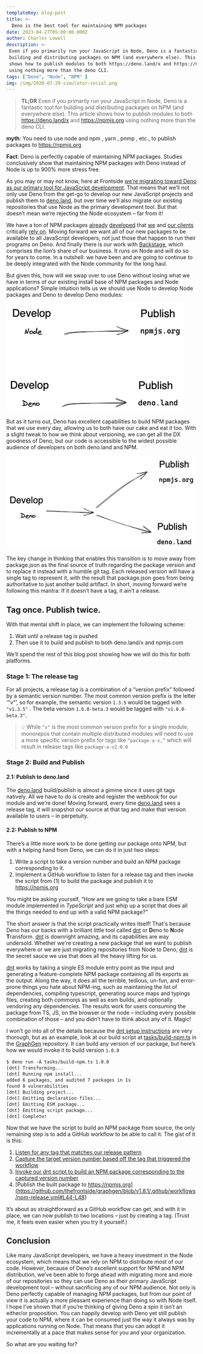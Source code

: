 ```yaml
---
templateKey: blog-post
title: >-
  Deno is the best tool for maintaining NPM packages
date: 2023-04-27T05:00:00.000Z
author: Charles Lowell
description: >-
 Even if you primarily run your JavaScript in Node, Deno is a fantastic tool for
 building and distributing packages on NPM (and everywhere else). This article
 shows how to publish modules to both https://deno.land/x and https://npmjs.org
 using nothing more than the deno CLI.
tags: ["Deno", "Node", "NPM" ]
img: /img/2020-07-29-simulator-social.png
---
```


> **TL;DR** Even if you primarily run your JavaScript in Node, Deno is a
> fantastic tool for building and distributing packages on NPM (and
> everywhere else). This article shows how to publish modules to both
> https://deno.land/x and https://npmjs.org using nothing more than
> the deno CLI.

**myth**: You need to use node and npm , yarn , pnmp , etc., to publish packages
to https://npmjs.org

**Fact**: Deno is perfectly capable of maintaining NPM packages. Studies
conclusively show that maintaining NPM packages with Deno instead of Node is up
to 900% more stress free.

As you may or may not know, here at Frontside [we’re migrating toward
Deno as our primary tool for JavaScript
development][deno-blazing]. That means that we’ll not only use Deno
from the get-go to develop our new JavaScript projects and publish
them to [deno.land][], but over time we’ll also migrate our existing
repositories that use Node as the primary development tool. But that
doesn’t mean we’re rejecting the Node ecosystem – far from it!

We have a ton of NPM packages [already][graphgen]
[developed][effection] that [we][interactors] and [our
clients][ldap-simulator] critically [rely on][auth0-simulator]. Moving
forward we want all of our new packages to be available to all
JavaScript developers, not just those that happen to run their
programs on Deno. And finally there is our work with
[Backstage][backstage], which comprises the lion’s share of our
business. It runs on Node and will do so for years to come. In a
nutshell: we have been and are going to continue to be deeply
integrated with the Node community for the long haul.

But given this, how will we swap over to use Deno without
losing what we have in terms of our existing install base of NPM
packages and Node applications? Simple intuition tells us we should
use Node to develop Node packages and Deno to develop Deno modules:

![Deno for publishing to Deno ecosystem and Node for publishing to Node ecosystem](../img/2023/deno-is-the-best-tool-for-npm/dev-publish-silo.png)

But as it turns out, Deno has excellent capabilities to build NPM
packages that we use every day, allowing us to both have our cake and
eat it too. With a slight tweak to how we think about versioning, we
can get all the DX goodness of Deno, but our code is accessible to the
widest possible audience of developers on both deno.land and NPM.

![Deno for publishing to both Deno and Node package managers](../img/2023/deno-is-the-best-tool-for-npm/one-tool-for-both.png)

The key change in thinking that enables this transition is to move
away from package.json as the final source of truth regarding the
package version and to replace it instead with a humble git tag. Each
released version will have a single tag to represent it, with the
result that package.json goes from being authoritative to just another
build artifact. In short, moving forward we’re following this mantra:
If it doesn’t have a tag, it ain’t a release.


## Tag once. Publish twice.

With that mental shift in place, we can implement the following
scheme:

1. Wait until a release tag is pushed
1. Then use it to build and publish to both deno.land/x and npmjs.com

We’ll spend the rest of this blog post showing how we will do this for
both platforms.

### Stage 1: The release tag

For all projects, a release tag is a combination of a “version prefix”
followed by a semantic version number. The most common version prefix
is the letter ‘"v"’, so for example, the semantic version `1.3.5` would be
tagged with `"v1.3.5"` . The beta version `1.6.0-beta.3` would be tagged
with `"v1.6.0-beta.3"`.

>💡 While `"v"` is the most common version prefix for a single module,
> monorepos that contain multiple distributed modules will need to use
> a more specific version prefix for tags like `“package-a-v,”` which
> will result in release tags like `package-a-v2.0.0`

### Stage 2: Build and Publish

#### 2.1: Publish to deno.land

The [deno.land][] build/publish is almost a gimme since it uses git
tags natively. All we have to do is create and register the webhook
for our module and we’re done!  Moving forward, every time
[deno.land][] sees a release tag, it will snapshot our source at that
tag and make that version available to users – in perpetuity.

#### 2.2: Publish to NPM

There’s a little more work to be done getting our package onto NPM,
but with a helping hand from Deno, we can do it in just two steps:

1. Write a script to take a version number and build an NPM package corresponding to it.
1. Implement a GitHub workflow to listen for a release tag and then invoke the script from (1) to build the package and publish it to https://npmjs.org

You might be asking yourself, “How are we going to take a bare ESM
module implemented in _TypeScript_ and just whip up a script that does
all the things needed to end up with a valid NPM package?”

The short answer is that the script practically writes itself! That's
    because Deno has our backs with a brilliant little tool called [dnt][dnt] or
**D**eno to **N**ode **T**ransform. [dnt][] is downright amazing, and its capabilities
are way undersold. Whether we're creating a new package that we want
to publish everywhere or we are just migrating repositories from Node
to Deno, [dnt][] is the secret sauce we use that does all the heavy
lifting for us.

[dnt][] works by taking a single ES module entry point as the input and
generating a feature-complete NPM package containing all its exports
as the output. Along the way, it does all the terrible, tedious,
un-fun, and error-prone things you hate about NPM-ing, such as
maintaining the list of dependencies, compiling typescript, generating
source maps and typings files, creating both commonjs as well as esm
builds, and optionally vendoring any dependencies. The results work
for users consuming the package from TS, JS, on the browser or the
node – including every possible combination of those – and you didn't
have to think about any of it. Magic!

I won’t go into all of the details because the [dnt setup
instructions][dnt-setup] are very thorough, but as an example, look at
our build script at
[tasks/build-npm.ts](https://github.com/thefrontside/graphgen/blob/v1.8.1/tasks/build-npm.ts)
in the [GraphGen][graphgen] repository. It can build any version of
our package, but here’s how we would invoke it to build version
`1.0.0`

```
$ deno run -A tasks/build-npm.ts 1.0.0
[dnt] Transforming...
[dnt] Running npm install...
added 6 packages, and audited 7 packages in 1s
found 0 vulnerabilities
[dnt] Building project...
[dnt] Emitting declaration files...
[dnt] Emitting ESM package...
[dnt] Emitting script package...
[dnt] Complete!
```

Now that we have the script to build an NPM package from source, the
only remaining step is to add a GitHub workflow to be able to call
it. The gist of it is this:

1. [Listen for any tag that matches our release pattern](https://github.com/thefrontside/graphgen/blob/v1.8.1/.github/workflows/npm-release.yml#L4-L9)
2. [Capture the target version number based off the tag that triggered the workflow](https://github.com/thefrontside/graphgen/blob/v1.8.1/.github/workflows/npm-release.yml#L28-L30)
3. [Invoke our dnt script to build an NPM package corresponding to the captured version number](https://github.com/thefrontside/graphgen/blob/v1.8.1/.github/workflows/npm-release.yml#L39-L42)
4. [Publish the built package to https://npmjs.org](https://github.com/thefrontside/graphgen/blob/v1.8.1/.github/workflows/npm-release.yml#L44-L48)

It’s about as straightforward as a GitHub workflow can get, and with
it in place, we can now publish to two locations – just by creating a
tag. (Trust me, it feels even easier when you try it yourself.)

## Conclusion

Like many JavaScript developers, we have a heavy investment in the
Node ecosystem, which means that we rely on NPM to distribute most of
our code. However, because of Deno’s excellent support for NPM and NPM
distribution, we’ve been able to forge ahead with migrating more and
more of our repositories so they can use Deno as their primary
JavaScript development tool – without sacrificing any of our NPM
audience. Not only is Deno perfectly capable of managing NPM packages,
but from our point of view it is actually a more pleasant experience
than doing so with Node itself.  I hope I’ve shown that if you’re
thinking of giving Deno a spin it isn’t an either/or proposition. You
can happily develop with Deno yet still publish your code to NPM,
where it can be consumed just the way it always was by applications
running on Node. That means that you can adopt it incrementally at a
pace that makes sense for you and your organization.

So what are you waiting for?

[deno-blazing]: https://frontside.com/blog/2022-12-01-deno-is-blazing-fast-for-humans/
[deno.land]: https://deno.land/x
[interactors]: https://www.npmjs.com/package/@interactors/core
[graphgen]: https://www.npmjs.com/package/@frontside/graphgen
[effection]: https://www.npmjs.com/package/effection
[ldap-simulator]: https://www.npmjs.com/package/@simulacrum/ldap-simulator
[auth0-simulator]: https://www.npmjs.com/package/@simulacrum/auth0-simulator
[backstage]: https://backstage.io
[dnt]: https://github.com/denoland/dnt
[dnt-setup]: https://github.com/denoland/dnt#setup
[graphgen]: https://frontside.com/graphgen
